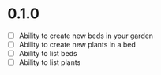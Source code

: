 0.1.0
=====

- [ ] Ability to create new beds in your garden
- [ ] Ability to create new plants in a bed
- [ ] Ability to list beds
- [ ] Ability to list plants

